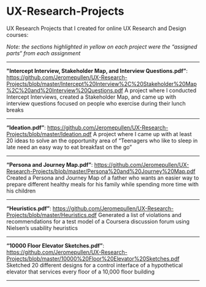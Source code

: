 # UX-Research-Projects

UX Research Projects that I created for online UX Research and Design courses:

*Note: the sections highlighted in yellow on each project were the “assigned parts“ from each assignment*
___________________________________________

<b>"Intercept Interview, Stakeholder Map, and Interview Questions.pdf”</b>: https://github.com/Jeromepullen/UX-Research-Projects/blob/master/Intercept%20Interview%2C%20Stakeholder%20Map%2C%20and%20Interview%20Questions.pdf
A project where I conducted Intercept Interviews, created a Stakeholder Map, and came up with interview questions focused on people who exercise during their lunch breaks
___________________________________________

<b>“Ideation.pdf”</b>: https://github.com/Jeromepullen/UX-Research-Projects/blob/master/Ideation.pdf
A project where I came up with at least 20 ideas to solve an the opportunity area of “Teenagers who like to sleep in late need an easy way to eat breakfast on the go”
___________________________________________

<b>“Persona and Journey Map.pdf”</b>: https://github.com/Jeromepullen/UX-Research-Projects/blob/master/Persona%20and%20Journey%20Map.pdf
Created a Persona and Journey Map of a father who wants an easier way to prepare different healthy meals for his family while spending more time with his children
___________________________________________

<b>“Heuristics.pdf”</b>: https://github.com/Jeromepullen/UX-Research-Projects/blob/master/Heuristics.pdf
Generated a list of violations and recommendations for a test model of a Coursera discussion forum using Nielsen’s usability heuristics
___________________________________________

<b>“10000 Floor Elevator Sketches.pdf”</b>: https://github.com/Jeromepullen/UX-Research-Projects/blob/master/10000%20Floor%20Elevator%20Sketches.pdf
Sketched 20 different designs for a control interface of a hypothetical elevator that services every floor of a 10,000 floor building
___________________________________________
